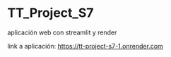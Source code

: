 # TT_Project_S7
aplicación web con streamlit y render

link a aplicación: https://tt-project-s7-1.onrender.com
